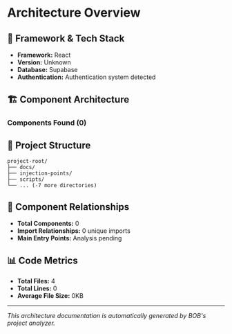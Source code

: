 # Architecture Overview

## 🎯 Framework & Tech Stack
- **Framework:** React
- **Version:** Unknown
- **Database:** Supabase
- **Authentication:** Authentication system detected

## 🏗️ Component Architecture

### Components Found (0)
## 📁 Project Structure
```
project-root/
├── docs/
├── injection-points/
├── scripts/
└── ... (-7 more directories)
```

## 🔗 Component Relationships
- **Total Components:** 0
- **Import Relationships:** 0 unique imports
- **Main Entry Points:** Analysis pending

## 📊 Code Metrics
- **Total Files:** 4
- **Total Lines:** 0
- **Average File Size:** 0KB

---
*This architecture documentation is automatically generated by BOB's project analyzer.*

